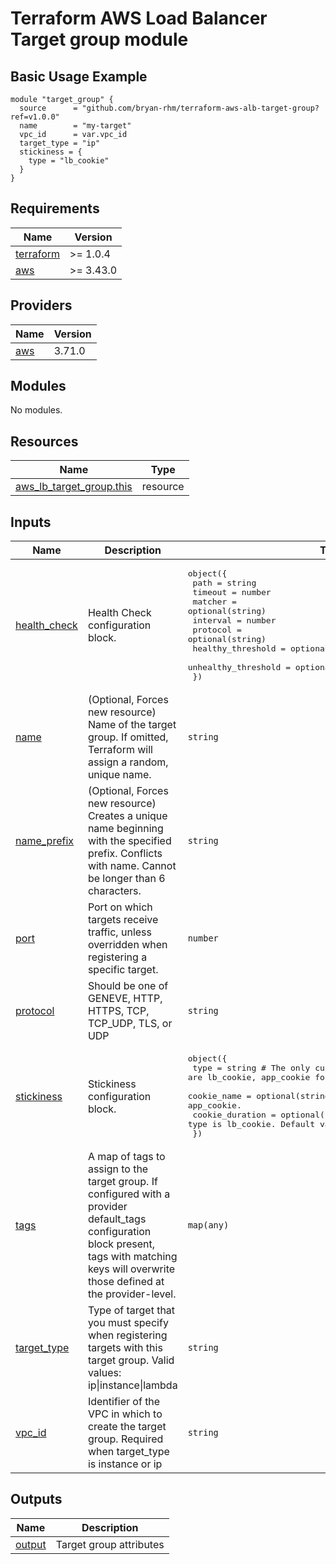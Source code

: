 # Terraform AWS Load Balancer Target group module

## Basic Usage Example
```
module "target_group" {
  source      = "github.com/bryan-rhm/terraform-aws-alb-target-group?ref=v1.0.0"
  name        = "my-target"
  vpc_id      = var.vpc_id
  target_type = "ip"
  stickiness = {
    type = "lb_cookie"
  }
}
```
## Requirements

| Name | Version |
|------|---------|
| <a name="requirement_terraform"></a> [terraform](#requirement\_terraform) | >= 1.0.4 |
| <a name="requirement_aws"></a> [aws](#requirement\_aws) | >= 3.43.0 |

## Providers

| Name | Version |
|------|---------|
| <a name="provider_aws"></a> [aws](#provider\_aws) | 3.71.0 |

## Modules

No modules.

## Resources

| Name | Type |
|------|------|
| [aws_lb_target_group.this](https://registry.terraform.io/providers/hashicorp/aws/latest/docs/resources/lb_target_group) | resource |

## Inputs

| Name | Description | Type | Default | Required |
|------|-------------|------|---------|:--------:|
| <a name="input_health_check"></a> [health\_check](#input\_health\_check) | Health Check configuration block. | <pre>object({<br>    path                = string<br>    timeout             = number<br>    matcher             = optional(string)<br>    interval            = number<br>    protocol            = optional(string)<br>    healthy_threshold   = optional(number)<br>    unhealthy_threshold = optional(number)<br>  })</pre> | `null` | no |
| <a name="input_name"></a> [name](#input\_name) | (Optional, Forces new resource) Name of the target group. If omitted, Terraform will assign a random, unique name. | `string` | `null` | no |
| <a name="input_name_prefix"></a> [name\_prefix](#input\_name\_prefix) | (Optional, Forces new resource) Creates a unique name beginning with the specified prefix. Conflicts with name. Cannot be longer than 6 characters. | `string` | `null` | no |
| <a name="input_port"></a> [port](#input\_port) | Port on which targets receive traffic, unless overridden when registering a specific target. | `number` | `80` | no |
| <a name="input_protocol"></a> [protocol](#input\_protocol) | Should be one of GENEVE, HTTP, HTTPS, TCP, TCP\_UDP, TLS, or UDP | `string` | `"HTTP"` | no |
| <a name="input_stickiness"></a> [stickiness](#input\_stickiness) | Stickiness configuration block. | <pre>object({<br>    type            = string           # The only current possible values are lb_cookie, app_cookie for ALBs, and source_ip for NLBs.<br>    cookie_name     = optional(string) # Only needed when type is app_cookie.<br>    cookie_duration = optional(number) # Only used when the type is lb_cookie. Default value 86400<br>  })</pre> | `null` | no |
| <a name="input_tags"></a> [tags](#input\_tags) | A map of tags to assign to the target group. If configured with a provider default\_tags configuration block present, tags with matching keys will overwrite those defined at the provider-level. | `map(any)` | `null` | no |
| <a name="input_target_type"></a> [target\_type](#input\_target\_type) | Type of target that you must specify when registering targets with this target group. Valid values: ip\|instance\|lambda | `string` | `"instance"` | no |
| <a name="input_vpc_id"></a> [vpc\_id](#input\_vpc\_id) | Identifier of the VPC in which to create the target group. Required when target\_type is instance or ip | `string` | `null` | no |

## Outputs

| Name | Description |
|------|-------------|
| <a name="output_output"></a> [output](#output\_output) | Target group attributes |
